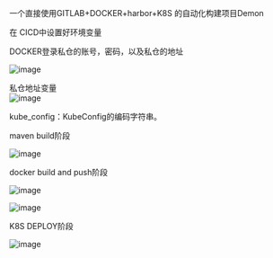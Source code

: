   一个直接使用GITLAB+DOCKER+harbor+K8S 的自动化构建项目Demon
  
  
  
  在 CICD中设置好环境变量
  
  DOCKER登录私仓的账号，密码，以及私仓的地址
  
  
  
  ![image](https://user-images.githubusercontent.com/3622808/134635352-dd92cdc8-83b5-4589-bc1b-c68612b70268.png)
  
  
   私仓地址变量  
  ![image](https://user-images.githubusercontent.com/3622808/134635961-901124ac-5f5a-4b34-8a48-d41000278043.png)
  
  
  kube_config：KubeConfig的编码字符串。


maven build阶段

![image](https://user-images.githubusercontent.com/3622808/134640635-42ea620e-c6cc-472e-b40c-92f8d66bad6c.png)


docker build and push阶段

![image](https://user-images.githubusercontent.com/3622808/134640757-630aa32c-df04-4845-805b-8c64420c0244.png)

![image](https://user-images.githubusercontent.com/3622808/134640973-ddadedd2-d2b3-41b9-8e8e-8321ab6411cf.png)

K8S DEPLOY阶段

![image](https://user-images.githubusercontent.com/3622808/134641083-8af7c43e-e5cf-455e-ba4e-1fc6cf6ec1d7.png)
  
  
  
  
  

     
  
  
